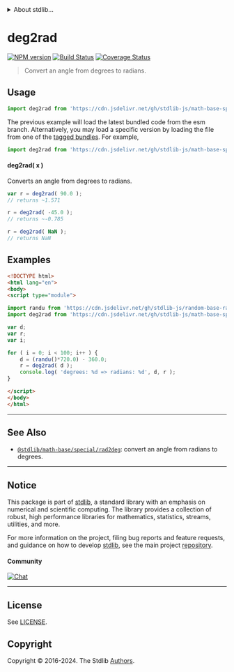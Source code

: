 <!--

@license Apache-2.0

Copyright (c) 2018 The Stdlib Authors.

Licensed under the Apache License, Version 2.0 (the "License");
you may not use this file except in compliance with the License.
You may obtain a copy of the License at

   http://www.apache.org/licenses/LICENSE-2.0

Unless required by applicable law or agreed to in writing, software
distributed under the License is distributed on an "AS IS" BASIS,
WITHOUT WARRANTIES OR CONDITIONS OF ANY KIND, either express or implied.
See the License for the specific language governing permissions and
limitations under the License.

-->


<details>
  <summary>
    About stdlib...
  </summary>
  <p>We believe in a future in which the web is a preferred environment for numerical computation. To help realize this future, we've built stdlib. stdlib is a standard library, with an emphasis on numerical and scientific computation, written in JavaScript (and C) for execution in browsers and in Node.js.</p>
  <p>The library is fully decomposable, being architected in such a way that you can swap out and mix and match APIs and functionality to cater to your exact preferences and use cases.</p>
  <p>When you use stdlib, you can be absolutely certain that you are using the most thorough, rigorous, well-written, studied, documented, tested, measured, and high-quality code out there.</p>
  <p>To join us in bringing numerical computing to the web, get started by checking us out on <a href="https://github.com/stdlib-js/stdlib">GitHub</a>, and please consider <a href="https://opencollective.com/stdlib">financially supporting stdlib</a>. We greatly appreciate your continued support!</p>
</details>

# deg2rad

[![NPM version][npm-image]][npm-url] [![Build Status][test-image]][test-url] [![Coverage Status][coverage-image]][coverage-url] <!-- [![dependencies][dependencies-image]][dependencies-url] -->

> Convert an angle from degrees to radians.



<section class="usage">

## Usage

```javascript
import deg2rad from 'https://cdn.jsdelivr.net/gh/stdlib-js/math-base-special-deg2rad@esm/index.mjs';
```
The previous example will load the latest bundled code from the esm branch. Alternatively, you may load a specific version by loading the file from one of the [tagged bundles](https://github.com/stdlib-js/math-base-special-deg2rad/tags). For example,

```javascript
import deg2rad from 'https://cdn.jsdelivr.net/gh/stdlib-js/math-base-special-deg2rad@v0.2.0-esm/index.mjs';
```

#### deg2rad( x )

Converts an angle from degrees to radians.

```javascript
var r = deg2rad( 90.0 );
// returns ~1.571

r = deg2rad( -45.0 );
// returns ~-0.785

r = deg2rad( NaN );
// returns NaN
```

</section>

<!-- /.usage -->

<section class="examples">

## Examples

<!-- eslint no-undef: "error" -->

```html
<!DOCTYPE html>
<html lang="en">
<body>
<script type="module">

import randu from 'https://cdn.jsdelivr.net/gh/stdlib-js/random-base-randu@esm/index.mjs';
import deg2rad from 'https://cdn.jsdelivr.net/gh/stdlib-js/math-base-special-deg2rad@esm/index.mjs';

var d;
var r;
var i;

for ( i = 0; i < 100; i++ ) {
    d = (randu()*720.0) - 360.0;
    r = deg2rad( d );
    console.log( 'degrees: %d => radians: %d', d, r );
}

</script>
</body>
</html>
```

</section>

<!-- /.examples -->

<!-- C interface documentation. -->



<!-- Section for related `stdlib` packages. Do not manually edit this section, as it is automatically populated. -->

<section class="related">

* * *

## See Also

-   <span class="package-name">[`@stdlib/math-base/special/rad2deg`][@stdlib/math/base/special/rad2deg]</span><span class="delimiter">: </span><span class="description">convert an angle from radians to degrees.</span>

</section>

<!-- /.related -->

<!-- Section for all links. Make sure to keep an empty line after the `section` element and another before the `/section` close. -->


<section class="main-repo" >

* * *

## Notice

This package is part of [stdlib][stdlib], a standard library with an emphasis on numerical and scientific computing. The library provides a collection of robust, high performance libraries for mathematics, statistics, streams, utilities, and more.

For more information on the project, filing bug reports and feature requests, and guidance on how to develop [stdlib][stdlib], see the main project [repository][stdlib].

#### Community

[![Chat][chat-image]][chat-url]

---

## License

See [LICENSE][stdlib-license].


## Copyright

Copyright &copy; 2016-2024. The Stdlib [Authors][stdlib-authors].

</section>

<!-- /.stdlib -->

<!-- Section for all links. Make sure to keep an empty line after the `section` element and another before the `/section` close. -->

<section class="links">

[npm-image]: http://img.shields.io/npm/v/@stdlib/math-base-special-deg2rad.svg
[npm-url]: https://npmjs.org/package/@stdlib/math-base-special-deg2rad

[test-image]: https://github.com/stdlib-js/math-base-special-deg2rad/actions/workflows/test.yml/badge.svg?branch=v0.2.0
[test-url]: https://github.com/stdlib-js/math-base-special-deg2rad/actions/workflows/test.yml?query=branch:v0.2.0

[coverage-image]: https://img.shields.io/codecov/c/github/stdlib-js/math-base-special-deg2rad/main.svg
[coverage-url]: https://codecov.io/github/stdlib-js/math-base-special-deg2rad?branch=main

<!--

[dependencies-image]: https://img.shields.io/david/stdlib-js/math-base-special-deg2rad.svg
[dependencies-url]: https://david-dm.org/stdlib-js/math-base-special-deg2rad/main

-->

[chat-image]: https://img.shields.io/gitter/room/stdlib-js/stdlib.svg
[chat-url]: https://app.gitter.im/#/room/#stdlib-js_stdlib:gitter.im

[stdlib]: https://github.com/stdlib-js/stdlib

[stdlib-authors]: https://github.com/stdlib-js/stdlib/graphs/contributors

[umd]: https://github.com/umdjs/umd
[es-module]: https://developer.mozilla.org/en-US/docs/Web/JavaScript/Guide/Modules

[deno-url]: https://github.com/stdlib-js/math-base-special-deg2rad/tree/deno
[deno-readme]: https://github.com/stdlib-js/math-base-special-deg2rad/blob/deno/README.md
[umd-url]: https://github.com/stdlib-js/math-base-special-deg2rad/tree/umd
[umd-readme]: https://github.com/stdlib-js/math-base-special-deg2rad/blob/umd/README.md
[esm-url]: https://github.com/stdlib-js/math-base-special-deg2rad/tree/esm
[esm-readme]: https://github.com/stdlib-js/math-base-special-deg2rad/blob/esm/README.md
[branches-url]: https://github.com/stdlib-js/math-base-special-deg2rad/blob/main/branches.md

[stdlib-license]: https://raw.githubusercontent.com/stdlib-js/math-base-special-deg2rad/main/LICENSE

<!-- <related-links> -->

[@stdlib/math/base/special/rad2deg]: https://github.com/stdlib-js/math-base-special-rad2deg/tree/esm

<!-- </related-links> -->

</section>

<!-- /.links -->
